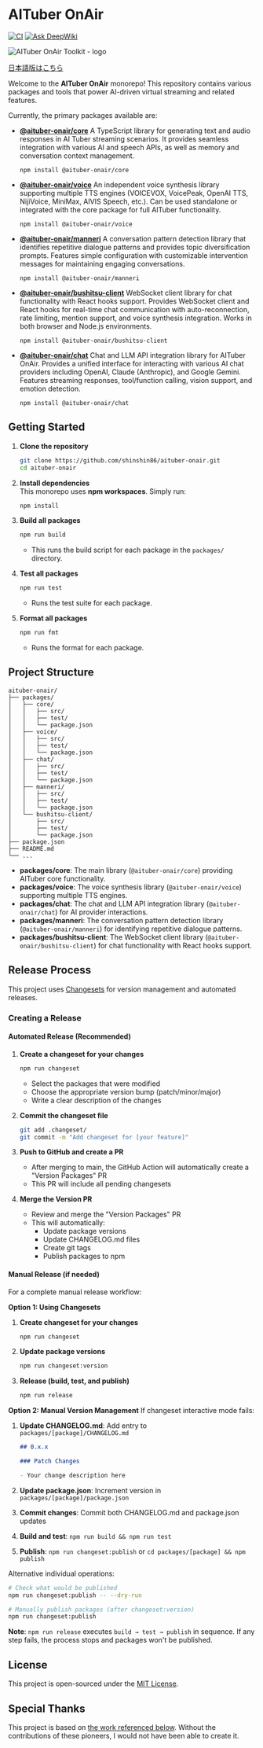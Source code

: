 # AITuber OnAir
[![CI](https://github.com/shinshin86/aituber-onair/actions/workflows/ci.yml/badge.svg)](https://github.com/shinshin86/aituber-onair/actions/workflows/ci.yml)
[![Ask DeepWiki](https://deepwiki.com/badge.svg)](https://deepwiki.com/shinshin86/aituber-onair)

![AITuber OnAir Toolkit - logo](./images/AITuber_OnAir_Toolkit.png)

[日本語版はこちら](./README_ja.md)

Welcome to the **AITuber OnAir** monorepo! This repository contains various packages and tools that power AI-driven virtual streaming and related features.

Currently, the primary packages available are:

- [**@aituber-onair/core**](./packages/core/README.md)
  A TypeScript library for generating text and audio responses in AI Tuber streaming scenarios. It provides seamless integration with various AI and speech APIs, as well as memory and conversation context management.
  ```
  npm install @aituber-onair/core
  ```

- [**@aituber-onair/voice**](./packages/voice/README.md)
  An independent voice synthesis library supporting multiple TTS engines (VOICEVOX, VoicePeak, OpenAI TTS, NijiVoice, MiniMax, AIVIS Speech, etc.). Can be used standalone or integrated with the core package for full AITuber functionality.
  ```
  npm install @aituber-onair/voice
  ```

- [**@aituber-onair/manneri**](./packages/manneri/README.md)
  A conversation pattern detection library that identifies repetitive dialogue patterns and provides topic diversification prompts. Features simple configuration with customizable intervention messages for maintaining engaging conversations.
  ```
  npm install @aituber-onair/manneri
  ```

- [**@aituber-onair/bushitsu-client**](./packages/bushitsu-client/README.md)
  WebSocket client library for chat functionality with React hooks support. Provides WebSocket client and React hooks for real-time chat communication with auto-reconnection, rate limiting, mention support, and voice synthesis integration. Works in both browser and Node.js environments.
  ```
  npm install @aituber-onair/bushitsu-client
  ```

- [**@aituber-onair/chat**](./packages/chat/README.md)
  Chat and LLM API integration library for AITuber OnAir. Provides a unified interface for interacting with various AI chat providers including OpenAI, Claude (Anthropic), and Google Gemini. Features streaming responses, tool/function calling, vision support, and emotion detection.
  ```
  npm install @aituber-onair/chat
  ```

## Getting Started

1. **Clone the repository**  
   ```bash
   git clone https://github.com/shinshin86/aituber-onair.git
   cd aituber-onair
   ```

2. **Install dependencies**  
   This monorepo uses **npm workspaces**. Simply run:
   ```bash
   npm install
   ```

3. **Build all packages**  
   ```bash
   npm run build
   ```
   - This runs the build script for each package in the `packages/` directory.

4. **Test all packages**  
   ```bash
   npm run test
   ```
   - Runs the test suite for each package.

5. **Format all packages**
   ```bash
   npm run fmt
   ```
   - Runs the format for each package.

## Project Structure

```
aituber-onair/
├── packages/
│   ├── core/
│   │   ├── src/
│   │   ├── test/
│   │   └── package.json
│   ├── voice/
│   │   ├── src/
│   │   ├── test/
│   │   └── package.json
│   ├── chat/
│   │   ├── src/
│   │   ├── test/
│   │   └── package.json
│   ├── manneri/
│   │   ├── src/
│   │   ├── test/
│   │   └── package.json
│   └── bushitsu-client/
│       ├── src/
│       ├── test/
│       └── package.json
├── package.json
├── README.md
└── ...
```

- **packages/core**: The main library (`@aituber-onair/core`) providing AITuber core functionality.
- **packages/voice**: The voice synthesis library (`@aituber-onair/voice`) supporting multiple TTS engines.
- **packages/chat**: The chat and LLM API integration library (`@aituber-onair/chat`) for AI provider interactions.
- **packages/manneri**: The conversation pattern detection library (`@aituber-onair/manneri`) for identifying repetitive dialogue patterns.
- **packages/bushitsu-client**: The WebSocket client library (`@aituber-onair/bushitsu-client`) for chat functionality with React hooks support.

## Release Process

This project uses [Changesets](https://github.com/changesets/changesets) for version management and automated releases.

### Creating a Release

#### Automated Release (Recommended)

1. **Create a changeset for your changes**
   ```bash
   npm run changeset
   ```
   - Select the packages that were modified
   - Choose the appropriate version bump (patch/minor/major)
   - Write a clear description of the changes

2. **Commit the changeset file**
   ```bash
   git add .changeset/
   git commit -m "Add changeset for [your feature]"
   ```

3. **Push to GitHub and create a PR**
   - After merging to main, the GitHub Action will automatically create a "Version Packages" PR
   - This PR will include all pending changesets

4. **Merge the Version PR**
   - Review and merge the "Version Packages" PR
   - This will automatically:
     - Update package versions
     - Update CHANGELOG.md files
     - Create git tags
     - Publish packages to npm

#### Manual Release (if needed)

For a complete manual release workflow:

**Option 1: Using Changesets**
1. **Create changeset for your changes**
   ```bash
   npm run changeset
   ```

2. **Update package versions**
   ```bash
   npm run changeset:version
   ```

3. **Release (build, test, and publish)**
   ```bash
   npm run release
   ```

**Option 2: Manual Version Management**
If changeset interactive mode fails:

1. **Update CHANGELOG.md**: Add entry to `packages/[package]/CHANGELOG.md`
   ```markdown
   ## 0.x.x
   
   ### Patch Changes
   
   - Your change description here
   ```

2. **Update package.json**: Increment version in `packages/[package]/package.json`

3. **Commit changes**: Commit both CHANGELOG.md and package.json updates

4. **Build and test**: `npm run build && npm run test`

5. **Publish**: `npm run changeset:publish` or `cd packages/[package] && npm publish`

Alternative individual operations:
```bash
# Check what would be published
npm run changeset:publish -- --dry-run

# Manually publish packages (after changeset:version)
npm run changeset:publish
```

**Note**: `npm run release` executes `build → test → publish` in sequence. If any step fails, the process stops and packages won't be published.

## License

This project is open-sourced under the [MIT License](./LICENSE).

## Special Thanks

This project is based on [the work referenced below](https://x.com/shinshin86/status/1862806042603847905). Without the contributions of these pioneers, I would not have been able to create it.
